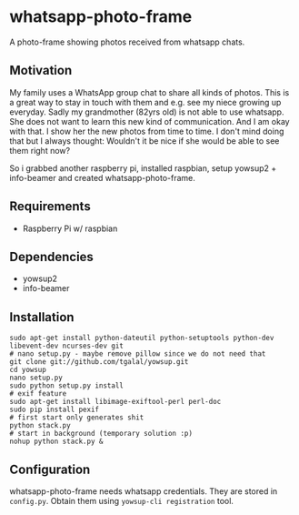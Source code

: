 # whatsapp-photo-frame
A photo-frame showing photos received from whatsapp chats.

## Motivation
My family uses a WhatsApp group chat to share all kinds of photos. This is a great way to stay in touch with them and e.g. see my niece growing up everyday. Sadly my grandmother (82yrs old) is not able to use whatsapp. She does not want to learn this new kind of communication. And I am okay with that. I show her the new photos from time to time. I don't mind doing that but I always thought: Wouldn't it be nice if she would be able to see them right now?

So i grabbed another raspberry pi, installed raspbian, setup yowsup2 + info-beamer and created whatsapp-photo-frame.

## Requirements
* Raspberry Pi w/ raspbian

## Dependencies
* yowsup2
* info-beamer

## Installation
```
sudo apt-get install python-dateutil python-setuptools python-dev libevent-dev ncurses-dev git
# nano setup.py - maybe remove pillow since we do not need that
git clone git://github.com/tgalal/yowsup.git
cd yowsup
nano setup.py
sudo python setup.py install
# exif feature
sudo apt-get install libimage-exiftool-perl perl-doc
sudo pip install pexif
# first start only generates shit
python stack.py
# start in background (temporary solution :p)
nohup python stack.py &
```

## Configuration
whatsapp-photo-frame needs whatsapp credentials. They are stored in `config.py`. Obtain them using `yowsup-cli registration` tool.
